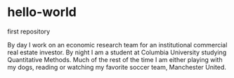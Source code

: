 # hello-world
first repository

By day I work on an economic research team for an institutional commercial real estate investor. By night I am a student at Columbia University studying Quantitative Methods. Much of the rest of the time I am either playing with my dogs, reading or watching my favorite soccer team, Manchester United.

